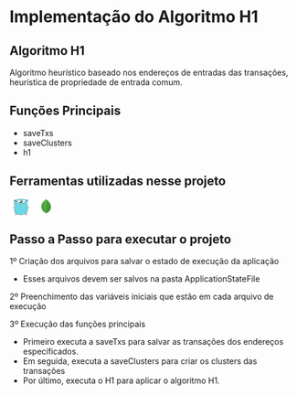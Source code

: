 # Implementação do Algoritmo H1


## Algoritmo H1

Algoritmo heurístico baseado nos endereços de entradas das transações, heurística de propriedade de entrada comum.

## Funções Principais

  * saveTxs
  * saveClusters
  * h1

## Ferramentas utilizadas nesse projeto
<div style="display: inline_block">
  <img align="center" alt="EP-Go" height="30" width="40" src="https://raw.githubusercontent.com/devicons/devicon/master/icons/go/go-original.svg">
  <img align="center" alt="EP-MongoDB" height="30" width="40" src="https://raw.githubusercontent.com/devicons/devicon/master/icons/mongodb/mongodb-original.svg">
</div>

## Passo a Passo para executar o projeto

1º Criação dos arquivos para salvar o estado de execução da aplicação
   * Esses arquivos devem ser salvos na pasta ApplicationStateFile

2º Preenchimento das variáveis iniciais que estão em cada arquivo de execução

3º Execução das funções principais

 * Primeiro executa a saveTxs para salvar as transações dos endereços especificados.
 * Em seguida, executa a saveClusters para criar os clusters das transações
 * Por último, executa o H1 para aplicar o algoritmo H1.





